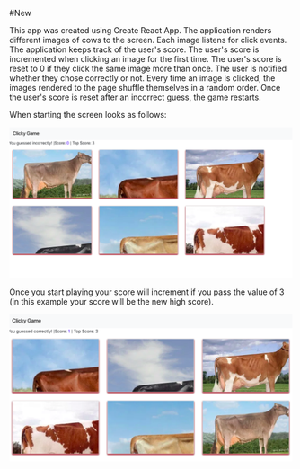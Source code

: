 #New

This app was created using Create React App.
The application renders different images of cows to the screen. Each image listens for click events.
The application keeps track of the user's score. The user's score is incremented when clicking an image for the first time. The user's score is reset to 0 if they click the same image more than once.  The user is notified whether they chose correctly or not.
Every time an image is clicked, the images rendered to the page shuffle themselves in a random order.
Once the user's score is reset after an incorrect guess, the game restarts.

When starting the screen looks as follows:

![ScreenShot](/cow1.png)

Once you start playing your score will increment if you pass the value of 3 (in this example your score will be the new high score).

![ScreenShot](cow2.png)